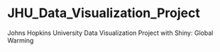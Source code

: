 # JHU_Data_Visualization_Project
Johns Hopkins University Data Visualization Project with Shiny: Global Warming
